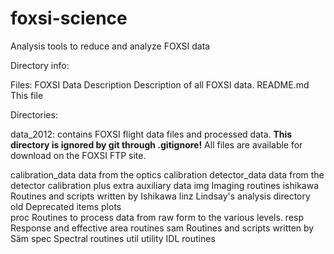 foxsi-science
=============

Analysis tools to reduce and analyze FOXSI data

Directory info:

Files:
  FOXSI Data Description	Description of all FOXSI data.
  README.md	This file

Directories:

  data_2012:	contains FOXSI flight data files and processed data.
		**This directory is ignored by git through .gitignore!**
		All files are available for download on the FOXSI FTP site.

  calibration_data	data from the optics calibration
  detector_data	data from the detector calibration plus extra auxiliary data
  img		Imaging routines
  ishikawa	Routines and scripts written by Ishikawa
  linz		Lindsay's analysis directory
  old		Deprecated items
  plots		
  proc		Routines to process data from raw form to the various levels.
  resp		Response and effective area routines
  sam		Routines and scripts written by Säm
  spec		Spectral routines
  util		utility IDL routines

